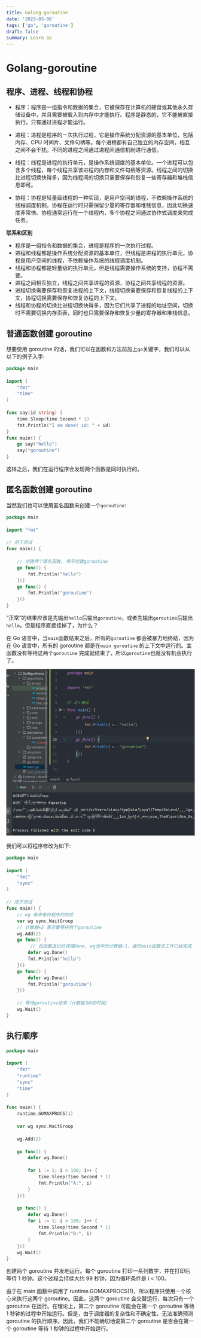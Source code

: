 ```yaml
---
title: Golang-goroutine
date: '2023-03-06'
tags: ['go', 'goroutine']
draft: false
summary: Learn Go
---
```


# Golang-goroutine

## 程序、进程、线程和协程

- 程序：程序是一组指令和数据的集合，它被保存在计算机的硬盘或其他永久存储设备中，并且需要被载入到内存中才能执行。程序是静态的，它不能被直接执行，只有通过进程才能运行。

- 进程：进程是程序的一次执行过程，它是操作系统分配资源的基本单位，包括内存、CPU 时间片、文件句柄等。每个进程都有自己独立的内存空间，相互之间不会干扰。不同的进程之间通过进程间通信机制进行通信。

- 线程：线程是进程的执行单元，是操作系统调度的基本单位。一个进程可以包含多个线程，每个线程共享该进程的内存和文件句柄等资源。线程之间的切换比进程切换快得多，因为线程间的切换只需要保存和恢复一些寄存器和堆栈信息即可。

- 协程：协程是轻量级线程的一种实现，是用户空间的线程，不依赖操作系统的线程调度机制。协程在运行时只需保留少量的寄存器和堆栈信息，因此切换速度非常快。协程通常运行在一个线程内，多个协程之间通过协作式调度来完成任务。

**联系和区别**

- 程序是一组指令和数据的集合，进程是程序的一次执行过程。
- 进程和线程都是操作系统分配资源的基本单位，但线程是进程的执行单元，协程是用户空间的线程，不依赖操作系统的线程调度机制。
- 线程和协程都是轻量级的执行单元，但是线程需要操作系统的支持，协程不需要。
- 进程之间相互独立，线程之间共享进程的资源，协程之间共享线程的资源。
- 进程切换需要保存和恢复进程的上下文，线程切换需要保存和恢复线程的上下文，协程切换需要保存和恢复协程的上下文。
- 线程和协程的切换比进程切换快得多，因为它们共享了进程的地址空间，切换时不需要切换内存页表，同时也只需要保存和恢复少量的寄存器和堆栈信息。

## 普通函数创建 goroutine

想要使用 goroutine 的话，我们可以在函数和方法前加上`go`关键字，我们可以从以下的例子入手:

```go
package main

import (
	"fmt"
	"time"
)

func say(id string) {
	time.Sleep(time.Second * 1)
	fmt.Println("I am done! id: " + id)
}
func main() {
	go say("hello")
	say("goroutine")
}

```

这样之后，我们在运行程序会发现两个函数是同时执行的。

## 匿名函数创建 goroutine

当然我们也可以使用匿名函数来创建一个`goroutine`:

```go
package main

import "fmt"

// 用于测试
func main() {

    // 创建两个匿名函数, 用于创建goroutine
	go func() {
		fmt.Println("hello")
	}()
	go func() {
		fmt.Println("goroutine")
	}()
}

```

“正常”的结果应该是先输出`hello`后输出`goroutine`，或者先输出`goroutine`后输出`hello`。但是程序直接挂掉了，为什么？

在 Go 语言中，当`main`函数结束之后，所有的`goroutine` 都会被暴力地终结，因为在 Go 语言中，所有的 goroutine 都是在`main goroutine` 的上下文中运行的。主函数没有等待这两个`goroutine` 完成就结束了，所以`goroutine`也就没有机会执行了。

![image-20230306192524659](https://raw.githubusercontent.com/XIAOZHUXUEJAVA/GraphBed/main/img/202303061925785.png)

我们可以将程序修改为如下:

```go
package main

import (
	"fmt"
	"sync"
)

// 用于测试
func main() {
    // wg 用来等待程序的完成
	var wg sync.WaitGroup
    // 计数器+2 表示要等待两个goroutine
	wg.Add(2)
	go func() {
         // 在函数退出时调用Done, wg当中的计数器-1，通知main函数该工作已经完成
		defer wg.Done()
		fmt.Println("hello")
	}()
	go func() {
		defer wg.Done()
		fmt.Println("goroutine")
	}()

    // 等待goroutine结束（计数器为0的时候）
	wg.Wait()
}

```

## 执行顺序

```go
package main

import (
	"fmt"
	"runtime"
	"sync"
	"time"
)

func main() {
	runtime.GOMAXPROCS(1)

	var wg sync.WaitGroup

	wg.Add(2)

	go func() {
		defer wg.Done()

		for i := 1; i < 100; i++ {
			time.Sleep(time.Second * 1)
			fmt.Println("A:", i)
		}
	}()

	go func() {
		defer wg.Done()
		for i := 1; i < 100; i++ {
			time.Sleep(time.Second * 1)
			fmt.Println("B:", i)
		}
	}()
	wg.Wait()
}
```

创建两个 goroutine 并发地运行。每个 goroutine 打印一系列数字，并在打印后等待 1 秒钟。这个过程会持续大约 99 秒钟，因为循环条件是 i < 100。

由于在 main 函数中调用了 runtime.GOMAXPROCS(1)，所以程序只使用一个核心来执行这两个 goroutine。因此，这两个 goroutine 会交替运行，每次只有一个 goroutine 在运行。在理论上，第二个 goroutine 可能会在第一个 goroutine 等待 1 秒钟的过程中开始运行。但是，由于调度器的复杂性和不确定性，无法准确预测 goroutine 的执行顺序。因此，我们不能确切地说第二个 goroutine 是否会在第一个 goroutine 等待 1 秒钟的过程中开始运行。
